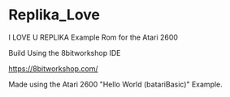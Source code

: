 # Replika_Love
I LOVE U REPLIKA Example Rom for the Atari 2600

Build Using the 8bitworkshop IDE 

https://8bitworkshop.com/

Made using the Atari 2600 "Hello World (batariBasic)" Example.
